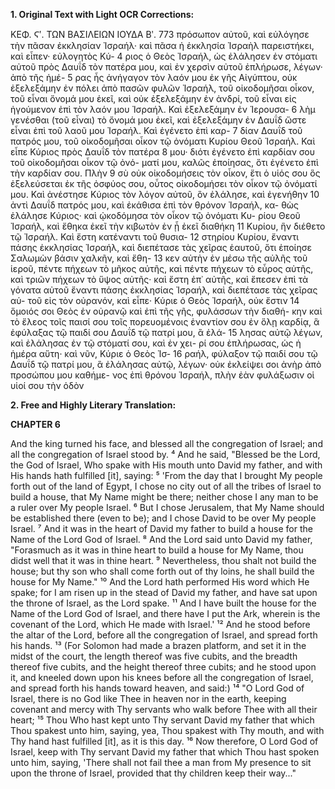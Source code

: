 **1. Original Text with Light OCR Corrections:**

ΚΕΦ. Ϛʹ. ΤΩΝ ΒΑΣΙΛΕΙΩΝ ΙΟΥΔΑ Βʹ. 773
πρόσωπον αὐτοῦ, καὶ εὐλόγησε τὴν πᾶσαν ἐκκλησίαν Ἰσραήλ· καὶ
πᾶσα ἡ ἐκκλησία Ἰσραὴλ παρειστήκει, καὶ εἶπεν· εὐλογητὸς Κύ- 4
ριος ὁ Θεὸς Ἰσραήλ, ὡς ἐλάλησεν ἐν στόματι αὐτοῦ πρὸς Δαυΐδ τὸν
πατέρα μου, καὶ ἐν χερσὶν αὐτοῦ ἐπλήρωσε, λέγων· ἀπὸ τῆς ἡμέ- 5
ρας ἧς ἀνήγαγον τὸν λαόν μου ἐκ γῆς Αἰγύπτου, οὐκ ἐξελεξάμην
ἐν πόλει ἀπὸ πασῶν φυλῶν Ἰσραήλ, τοῦ οἰκοδομῆσαι οἶκον, τοῦ
εἶναι ὄνομά μου ἐκεῖ, καὶ οὐκ ἐξελεξάμην ἐν ἀνδρί, τοῦ εἶναι εἰς
ἡγούμενον ἐπὶ τὸν λαόν μου Ἰσραήλ. Καὶ ἐξελεξάμην ἐν Ἱερουσα- 6
λὴμ γενέσθαι (τοῦ εἶναι) τὸ ὄνομά μου ἐκεῖ, καὶ ἐξελεξάμην ἐν
Δαυΐδ ὥστε εἶναι ἐπὶ τοῦ λαοῦ μου Ἰσραήλ. Καὶ ἐγένετο ἐπὶ καρ- 7
δίαν Δαυΐδ τοῦ πατρός μου, τοῦ οἰκοδομῆσαι οἶκον τῷ ὀνόματι
Κυρίου Θεοῦ Ἰσραήλ. Καὶ εἶπε Κύριος πρὸς Δαυΐδ τὸν πατέρα 8
μου· διότι ἐγένετο ἐπὶ καρδίαν σου τοῦ οἰκοδομῆσαι οἶκον τῷ ὀνό-
ματί μου, καλῶς ἐποίησας, ὅτι ἐγένετο ἐπὶ τὴν καρδίαν σου. Πλὴν 9
σὺ οὐκ οἰκοδομήσεις τὸν οἶκον, ἔτι ὁ υἱός σου ὃς ἐξελεύσεται ἐκ
τῆς ὀσφύος σου, οὗτος οἰκοδομήσει τὸν οἶκον τῷ ὀνόματί μου.
Καὶ ἀνέστησε Κύριος τὸν λόγον αὐτοῦ, ὃν ἐλάλησε, καὶ ἐγενήθην 10
ἀντὶ Δαυΐδ πατρός μου, καὶ ἐκάθισα ἐπὶ τὸν θρόνον Ἰσραήλ, κα-
θὼς ἐλάλησε Κύριος· καὶ ᾠκοδόμησα τὸν οἶκον τῷ ὀνόματι Κυ-
ρίου Θεοῦ Ἰσραήλ, καὶ ἔθηκα ἐκεῖ τὴν κιβωτὸν ἐν ᾗ ἐκεῖ διαθήκη 11
Κυρίου, ἣν διέθετο τῷ Ἰσραήλ. Καὶ ἔστη κατέναντι τοῦ θυσια- 12
στηρίου Κυρίου, ἔναντι πάσης ἐκκλησίας Ἰσραήλ, καὶ διεπέτασε
τὰς χεῖρας ἑαυτοῦ, ὅτι ἐποίησε Σαλωμὼν βάσιν χαλκῆν, καὶ ἔθη- 13
κεν αὐτὴν ἐν μέσω τῆς αὐλῆς τοῦ ἱεροῦ, πέντε πήχεων τὸ μῆκος
αὐτῆς, καὶ πέντε πήχεων τὸ εὖρος αὐτῆς, καὶ τριῶν πήχεων τὸ
ὕψος αὐτῆς· καὶ ἔστη ἐπ᾿ αὐτῆς, καὶ ἔπεσεν ἐπὶ τὰ γόνατα αὐτοῦ
ἔναντι πάσης ἐκκλησίας Ἰσραήλ, καὶ διεπέτασε τὰς χεῖρας αὑ-
τοῦ εἰς τὸν οὐρανόν, καὶ εἶπε· Κύριε ὁ Θεὸς Ἰσραήλ, οὐκ ἔστιν 14
ὅμοιός σοι Θεὸς ἐν οὐρανῷ καὶ ἐπὶ τῆς γῆς, φυλάσσων τὴν διαθή-
κην καὶ τὸ ἔλεος τοῖς παισί σου τοῖς πορευομένοις ἐναντίον σου ἐν
ὅλῃ καρδίᾳ, ἃ ἐφύλαξας τῷ παιδί σου Δαυΐδ τῷ πατρί μου, ἃ ἐλά- 15
λησας αὐτῷ λέγων, καὶ ἐλάλησας ἐν τῷ στόματί σου, καὶ ἐν χει-
ρί σου ἐπλήρωσας, ὡς ἡ ἡμέρα αὕτη· καὶ νῦν, Κύριε ὁ Θεὸς Ἰσ- 16
ραήλ, φύλαξον τῷ παιδί σου τῷ Δαυΐδ τῷ πατρί μου, ἃ ἐλάλησας
αὐτῷ, λέγων· οὐκ ἐκλείψει σοι ἀνὴρ ἀπὸ προσώπου μου καθήμε-
νος ἐπὶ θρόνου Ἰσραήλ, πλὴν ἐὰν φυλάξωσιν οἱ υἱοί σου τὴν ὁδὸν

**2. Free and Highly Literary Translation:**

**CHAPTER 6**

And the king turned his face, and blessed all the congregation of Israel; and all the congregation of Israel stood by.
⁴ And he said, "Blessed be the Lord, the God of Israel, Who spake with His mouth unto David my father, and with His hands hath fulfilled [it], saying:
⁵ 'From the day that I brought My people forth out of the land of Egypt, I chose no city out of all the tribes of Israel to build a house, that My Name might be there; neither chose I any man to be a ruler over My people Israel.
⁶ But I chose Jerusalem, that My Name should be established there (even to be); and I chose David to be over My people Israel.
⁷ And it was in the heart of David my father to build a house for the Name of the Lord God of Israel.
⁸ And the Lord said unto David my father, "Forasmuch as it was in thine heart to build a house for My Name, thou didst well that it was in thine heart.
⁹ Nevertheless, thou shalt not build the house; but thy son who shall come forth out of thy loins, he shall build the house for My Name."
¹⁰ And the Lord hath performed His word which He spake; for I am risen up in the stead of David my father, and have sat upon the throne of Israel, as the Lord spake.
¹¹ And I have built the house for the Name of the Lord God of Israel, and there have I put the Ark, wherein is the covenant of the Lord, which He made with Israel.'
¹² And he stood before the altar of the Lord, before all the congregation of Israel, and spread forth his hands.
¹³ (For Solomon had made a brazen platform, and set it in the midst of the court, the length thereof was five cubits, and the breadth thereof five cubits, and the height thereof three cubits; and he stood upon it, and kneeled down upon his knees before all the congregation of Israel, and spread forth his hands toward heaven, and said:)
¹⁴ "O Lord God of Israel, there is no God like Thee in heaven nor in the earth, keeping covenant and mercy with Thy servants who walk before Thee with all their heart;
¹⁵ Thou Who hast kept unto Thy servant David my father that which Thou spakest unto him, saying, yea, Thou spakest with Thy mouth, and with Thy hand hast fulfilled [it], as it is this day.
¹⁶ Now therefore, O Lord God of Israel, keep with Thy servant David my father that which Thou hast spoken unto him, saying, 'There shall not fail thee a man from My presence to sit upon the throne of Israel, provided that thy children keep their way..."